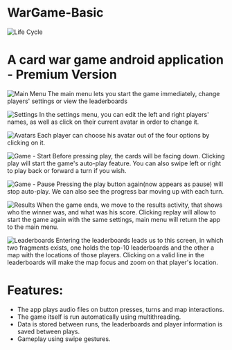 # WarGame-Basic

![Life Cycle](https://i.ibb.co/sKBhhfg/Screenshot-from-2020-12-11-21-49-58.png)

# A card war game android application - Premium Version
![Main Menu](https://i.ibb.co/CM5VhP0/Whats-App-Image-2020-12-11-at-21-20-56.jpg)
The main menu lets you start the game immediately, change players' settings or view the leaderboards

![Settings](https://i.ibb.co/vhSMdvf/74e45a0a-5dc8-4b41-a26c-7b52b1a16553.jpg)
In the settings menu, you can edit the left and right players' names, as well as click on their current avatar in order to change it.

![Avatars](https://i.ibb.co/yP11X8b/d0d08da5-1885-46ae-9e0a-9f2fa9bf8876.jpg)
Each player can choose his avatar out of the four options by clicking on it.

![Game - Start](https://i.ibb.co/LRqnvJK/Whats-App-Image-2020-12-11-at-21-28-42.jpg)
Before pressing play, the cards will be facing down. Clicking play will start the game's auto-play feature.
You can also swipe left or right to play back or forward a turn if you wish.

![Game - Pause](https://i.ibb.co/7r2fc4s/fa92d563-8a31-4e81-b9cb-21a351078b4d.jpg)
Pressing the play button again(now appears as pause) will stop auto-play. We can also see the progress bar moving up with each turn.

![Results](https://i.ibb.co/pP6hVhL/d4eeb73f-1f86-4261-8228-224a50f79d6d.jpg)
When the game ends, we move to the results activity, that shows who the winner was, and what was his score.
Clicking replay will allow to start the game again with the same settings, main menu will return the app to the main menu.

![Leaderboards](https://i.ibb.co/BTbYyS4/4ba7a27a-0eb3-4645-9f0c-c18f1725e95c.jpg)
Entering the leaderboards leads us to this screen, in which two fragments exists, one holds the top-10 leaderboards and the other a map with the locations of those players. Clicking on a valid line in the leaderboards will make the map focus and zoom on that player's location.

# Features:
- The app plays audio files on button presses, turns and map interactions.
- The game itself is run automatically using multithreading.
- Data is stored between runs, the leaderboards and player information is saved between plays.
- Gameplay using swipe gestures.


